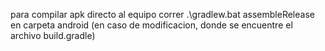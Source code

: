 para compilar apk directo al equipo correr 
.\gradlew.bat assembleRelease
en carpeta android (en caso de modificacion, donde se encuentre el archivo build.gradle)
